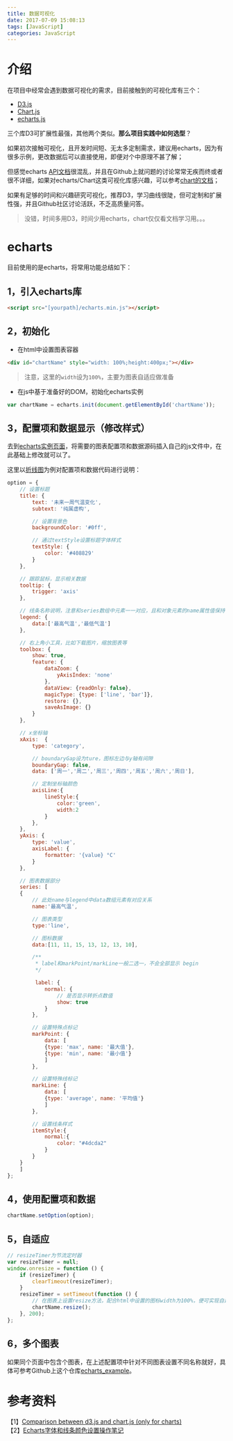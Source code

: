 ```yaml
---
title: 数据可视化
date: 2017-07-09 15:08:13
tags: [JavaScript]
categories: JavaScript
---
```


# 介绍

在项目中经常会遇到数据可视化的需求，目前接触到的可视化库有三个：

- [D3.js](https://github.com/d3/d3)
- [Chart.js](https://github.com/d3/d3)
- [echarts.js](https://github.com/ecomfe/echarts)

三个库D3可扩展性最强，其他两个类似。**那么项目实践中如何选型**？   

如果初次接触可视化，且开发时间短、无太多定制需求，建议用echarts，因为有很多示例，更改数据后可以直接使用，即便对个中原理不甚了解；   

但感觉echarts [API文档](http://echarts.baidu.com/api.html#echarts)很混乱，并且在Github上就问题的讨论常常无疾而终或者很不详细，如果对echarts/Chart这类可视化库感兴趣，可以参考[chart的文档](http://www.chartjs.org/docs/latest/)；   

如果有足够的时间和兴趣研究可视化，推荐D3，学习曲线很陡，但可定制和扩展性强，并且Github社区讨论活跃，不乏高质量问答。   

> 没错，时间多用D3，时间少用echarts，chart仅仅看文档学习用。。。

# echarts

目前使用的是echarts，将常用功能总结如下：   

## 1，引入echarts库   

```html
<script src="[yourpath]/echarts.min.js"></script>
```

## 2，初始化   

- 在html中设置图表容器

```html
<div id="chartName" style="width: 100%;height:400px;"></div>
```
> 注意，这里的`width`设为`100%`，主要为图表自适应做准备

- 在js中基于准备好的DOM，初始化echarts实例

```js
var chartName = echarts.init(document.getElementById('chartName'));
```

## 3，配置项和数据显示（修改样式）   

去到[echarts实例页面](http://echarts.baidu.com/examples.html)，将需要的图表配置项和数据源码插入自己的js文件中，在此基础上修改就可以了。   

这里以[折线图](http://echarts.baidu.com/demo.html#line-marker)为例对配置项和数据代码进行说明：   

```js
option = {
	// 设置标题
	title: {
		text: '未来一周气温变化',
		subtext: '纯属虚构',

		// 设置背景色
		backgroundColor: '#0ff',

		// 通过textStyle设置标题字体样式
		textStyle: {
			color: '#408829'  
		}
	},

	// 跟踪鼠标，显示相关数据
	tooltip: {
		trigger: 'axis'
	},

	// 线条名称说明，注意和series数组中元素一一对应，且和对象元素的name属性值保持一致
	legend: {
		data:['最高气温','最低气温']
	},

	// 右上角小工具，比如下载图片，缩放图表等
	toolbox: {
		show: true,
		feature: {
			dataZoom: {
				yAxisIndex: 'none'
			},
			dataView: {readOnly: false},
			magicType: {type: ['line', 'bar']},
			restore: {},
			saveAsImage: {}
		}
	},

	// x坐标轴
	xAxis:  {
		type: 'category',

		// boundaryGap设为ture，图标左边与y轴有间隙
		boundaryGap: false,
		data: ['周一','周二','周三','周四','周五','周六','周日'],

		// 定制坐标轴颜色
		axisLine:{
			lineStyle:{  
				color:'green',  
				width:2  
			}  
		},  
	},
	yAxis: {
		type: 'value',
		axisLabel: {
			formatter: '{value} °C'
		}
	},

	// 图表数据部分
	series: [
	{
		// 此处name与legend中data数组元素有对应关系
		name:'最高气温',

		// 图表类型
		type:'line',

		// 图标数据
		data:[11, 11, 15, 13, 12, 13, 10],

		/**
		 * label和markPoint/markLine一般二选一，不会全部显示 begin
		 */

		 label: {
		 	normal: {
				// 是否显示转折点数值
				show: true
			}
		},

		// 设置特殊点标记
		markPoint: {
			data: [
			{type: 'max', name: '最大值'},
			{type: 'min', name: '最小值'}
			]
		},

		// 设置特殊线标记
		markLine: {
			data: [
			{type: 'average', name: '平均值'}
			]
		},

		// 设置线条样式
		itemStyle:{
			normal:{
				color: "#4dcda2"
			}
		}
	}
	]
};
```

## 4，使用配置项和数据   

```js
chartName.setOption(option);
```

## 5，自适应

```js
// resizeTimer为节流定时器
var resizeTimer = null;
window.onresize = function () {
	if (resizeTimer) {
		clearTimeout(resizeTimer);
	}
	resizeTimer = setTimeout(function () {
		// 在图表上设置resize方法，配合html中设置的图标width为100%，便可实现自适应
		chartName.resize();
	}, 200);
};
```

## 6，多个图表

如果同个页面中包含个图表，在上述配置项中针对不同图表设置不同名称就好，具体可参考Github上这个仓库[echarts_example](https://github.com/xiaogliu/echarts_example)。   

# 参考资料
【1】[Comparison between d3.js and chart.js (only for charts)](https://stackoverflow.com/questions/27347798/comparison-between-d3-js-and-chart-js-only-for-charts)   
【2】[Echarts字体和线条颜色设置操作笔记](http://blog.csdn.net/eastmount/article/details/52823548)   

